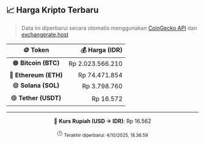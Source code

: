 

<!-- HARGA_KRIPTO -->
## 📈 Harga Kripto Terbaru

> Data ini diperbarui secara otomatis menggunakan [CoinGecko API](https://www.coingecko.com/) dan [exchangerate.host](https://exchangerate.host/)

<div align="center">

| 🪙 Token | 💰 Harga (IDR) |
|:------:|---------------:|
| 🟠 **Bitcoin (BTC)**   | Rp 2.023.566.210 |
| 🔵 **Ethereum (ETH)**  | Rp 74.471.854 |
| 🟣 **Solana (SOL)**    | Rp 3.798.760 |
| 🟢 **Tether (USDT)**   | Rp 16.572 |

---

💱 **Kurs Rupiah (USD → IDR)**: Rp 16.562

🕒 <sub>Terakhir diperbarui: 4/10/2025, 18.36.59</sub>

</div>
<!-- /HARGA_KRIPTO -->